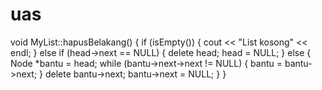 # uas

void MyList::hapusBelakang()
{
    if (isEmpty())
    {
        cout << "List kosong" << endl;
    }
    else if (head->next == NULL)
    {
        delete head;
        head = NULL;
    }
    else
    {
        Node *bantu = head;
        while (bantu->next->next != NULL)
        {
            bantu = bantu->next;
        }
        delete bantu->next;
        bantu->next = NULL;
    }
}
